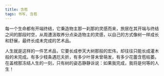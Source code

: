 ```yaml
---
title: 含苞
tags: 书写, 含苞
---
```



每一个生命都有开端终结，它秉造物主那一刹那的灵感而来，旅居在其开端与终结之间的那段时空，从周遭汲取养分点染造物主的灵感，以自己的方式像树一样成长和舒展，最终长成未完成的艺术品。

人生就是这样的一件艺术品，它要长成参天大树那般的宏伟，却往往只能长成灌木般的未完成。有多少枝条遇厄夭折，有多少叶芽未曾萌发，有多少花蕾含苞枯萎。在盖棺那冻结人生的一刻，只有树的姿态静静诉说：如果我完成，我将是何等的人生！

